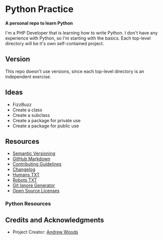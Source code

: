 
# Python Practice

__A personal repo to learn Python__

I'm a PHP Developer that is learning how to write Python. I don't have
any experience with Python, so I'm starting with the basics. Each
top-level directory will be it's own self-contained project.


## Version

This repo doesn't use versions, since each top-level directory is an
independent exercise.



## Ideas 

* FizzBuzz
* Create a class
* Create a subclass
* Create a package for private use
* Create a package for public use



## Resources

* [Semantic Versioning](http://semver.org)
* [GitHub Markdown](https://help.github.com/categories/writing-on-github/)
* [Contributing Guidelines](https://help.github.com/articles/setting-guidelines-for-repository-contributors/)
* [Changelog](docs/CHANGELOG.md)
* [Humans TXT](http://humanstxt.org/) 
* [Robots TXT](http://www.robotstxt.org/) 
* [Git Ignore Generator](https://www.gitignore.io/)
* [Open Source Licenses](http://opensource.org/licenses/GPL-3.0)

### Python Resources


## Credits and Acknowledgments

* Project Creator:  [Andrew Woods](https://andrewwoods.net)


